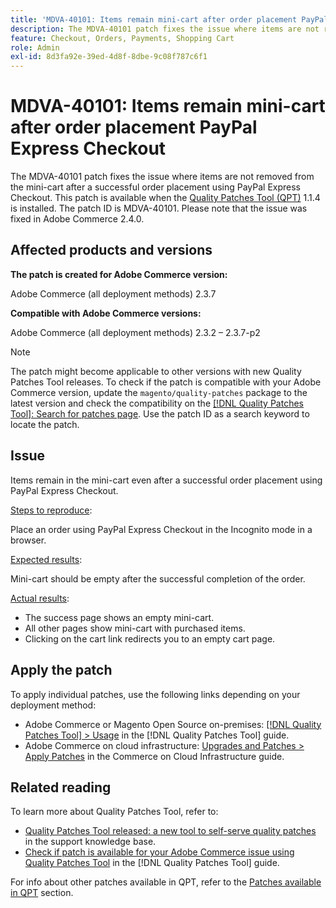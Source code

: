 ```yaml
---
title: 'MDVA-40101: Items remain mini-cart after order placement PayPal Express Checkout'
description: The MDVA-40101 patch fixes the issue where items are not removed from the mini-cart after a successful order placement using PayPal Express Checkout. This patch is available when the [Quality Patches Tool (QPT)](https://experienceleague.adobe.com/en/docs/commerce-operations/tools/quality-patches-tool/quality-patches-tool-to-self-serve-quality-patches) 1.1.4 is installed. The patch ID is MDVA-40101. Please note that the issue was fixed in Adobe Commerce 2.4.0.
feature: Checkout, Orders, Payments, Shopping Cart
role: Admin
exl-id: 8d3fa92e-39ed-4d8f-8dbe-9c08f787c6f1
---
```

# MDVA-40101: Items remain mini-cart after order placement PayPal Express Checkout

The MDVA-40101 patch fixes the issue where items are not removed from the mini-cart after a successful order placement using PayPal Express Checkout. This patch is available when the [Quality Patches Tool (QPT)](https://experienceleague.adobe.com/en/docs/commerce-operations/tools/quality-patches-tool/quality-patches-tool-to-self-serve-quality-patches) 1.1.4 is installed. The patch ID is MDVA-40101. Please note that the issue was fixed in Adobe Commerce 2.4.0.

## Affected products and versions

**The patch is created for Adobe Commerce version:**

Adobe Commerce (all deployment methods) 2.3.7

**Compatible with Adobe Commerce versions:**

Adobe Commerce (all deployment methods) 2.3.2 &ndash;  2.3.7-p2

>[!NOTE]
>
>The patch might become applicable to other versions with new Quality Patches Tool releases. To check if the patch is compatible with your Adobe Commerce version, update the `magento/quality-patches` package to the latest version and check the compatibility on the [[!DNL Quality Patches Tool]: Search for patches page](https://experienceleague.adobe.com/en/docs/commerce-operations/tools/quality-patches-tool/quality-patches-tool-to-self-serve-quality-patches). Use the patch ID as a search keyword to locate the patch.

## Issue

Items remain in the mini-cart even after a successful order placement using PayPal Express Checkout.

<u>Steps to reproduce</u>:

Place an order using PayPal Express Checkout in the Incognito mode in a browser.

<u>Expected results</u>:

Mini-cart should be empty after the successful completion of the order.

<u>Actual results</u>:

* The success page shows an empty mini-cart.
* All other pages show mini-cart with purchased items.
* Clicking on the cart link redirects you to an empty cart page.

## Apply the patch

To apply individual patches, use the following links depending on your deployment method:

* Adobe Commerce or Magento Open Source on-premises: [[!DNL Quality Patches Tool] > Usage](/help/tools/quality-patches-tool/usage.md) in the [!DNL Quality Patches Tool] guide.
* Adobe Commerce on cloud infrastructure: [Upgrades and Patches > Apply Patches](https://experienceleague.adobe.com/docs/commerce-cloud-service/user-guide/develop/upgrade/apply-patches.html) in the Commerce on Cloud Infrastructure guide.

## Related reading

To learn more about Quality Patches Tool, refer to:

* [Quality Patches Tool released: a new tool to self-serve quality patches](https://experienceleague.adobe.com/en/docs/commerce-operations/tools/quality-patches-tool/quality-patches-tool-to-self-serve-quality-patches) in the support knowledge base.
* [Check if patch is available for your Adobe Commerce issue using Quality Patches Tool](/help/tools/quality-patches-tool/patches-available-in-qpt/check-patch-for-magento-issue-with-magento-quality-patches.md) in the [!DNL Quality Patches Tool] guide.

For info about other patches available in QPT, refer to the [Patches available in QPT](https://experienceleague.adobe.com/tools/commerce-quality-patches/index.html) section.
